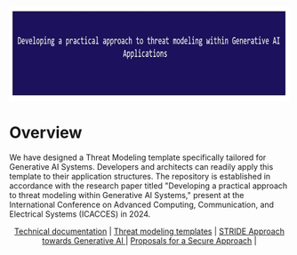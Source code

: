 <p align="center">
	<a href="https://github.com/Joseph-TUI/Threat-modeling-within-Generative-AI-Systems/blob/main/README.md">
		<img align="center" alt="Threat modeling-Security Practices" src="/Pic/main.JPG" height="170">
	</a>
</p>

# Overview

We have designed a Threat Modeling template specifically tailored for Generative AI Systems. Developers and architects can readily apply this template to their application structures. The repository is established in accordance with the research paper titled "Developing a practical approach to threat modeling within Generative AI Systems," present at the International Conference on Advanced Computing, Communication, and Electrical Systems (ICACCES) in 2024.	 


<p align="center">
	<a href="">Technical documentation</a> |
	<a href="">Threat modeling templates</a> |
	<a href="">STRIDE Approach towards Generative AI </a>|
	<a href="">Proposals for a Secure Approach</a> |
</a>
</p>
